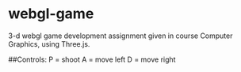 # webgl-game
3-d webgl game development assignment given in course Computer Graphics, using Three.js.

##Controls:
P = shoot
A = move left
D = move right
